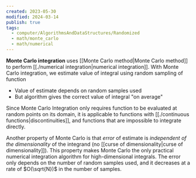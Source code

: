 ```yaml
---
created: 2023-05-30
modified: 2024-03-14
publish: true
tags:
  - computer/AlgorithmsAndDataStructures/Randomized
  - math/monte_carlo
  - math/numerical
---
```

**Monte Carlo integration** uses [[Monte Carlo method|Monte Carlo method]] to perform [[./numerical integration|numerical integration]]. With Monte Carlo integration, we estimate value of integral using random sampling of function
- Value of estimate depends on random samples used
- But algorithm gives the correct value of integral "on average"

Since Monte Carlo Integration only requires function to be evaluated at random points on its domain, it is applicable to functions with [[./continuous functions|discontinuities]], and functions that are impossible to integrate directly.

Another property of Monte Carlo is that *error* of estimate is *independent of the dimensionality* of the integrand (no [[curse of dimensionality|curse of dimensionality]]). This property makes Monte Carlo the only practical numerical integration algorithm for high-dimensional integrals. The error only depends on the number of random samples used, and it decreases at a rate of $O(\sqrt{N})$ in the number of samples.